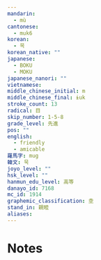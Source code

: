 ```yaml
---
mandarin:
  - mù
cantonese:
  - muk6
korean:
  - 목
korean_native: ""
japanese:
  - BOKU
  - MOKU
japanese_nanori: ""
vietnamese:
middle_chinese_initial: m
middle_chinese_final: ɨuk
stroke_count: 13
radical: 目
skip_number: 1-5-8
grade_level: 先進
pos: ""
english:
  - friendly
  - amicable
羅馬字: mug
韓文: 묵
joyo_level: ""
hsk_level: ""
hanmun_edu_level: 高等
danayo_id: 7168
mc_id: 1914
graphemic_classification: 坴
stand_in: 親睦
aliases:
---
```


# Notes
